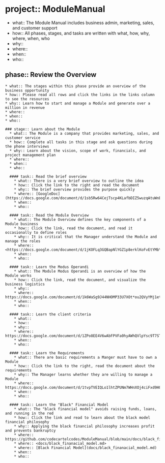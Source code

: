 # project:: ModuleManual
  * what:: The Module Manual includes business admin, marketing, sales, and customer support
  * how:: All phases, stages, and tasks are written with what, how, why, where, when, who 
  * why::
  * where::
  * when::
  * who::

  ## phase:: Review the Overview
    * what:: The stages within this phase provide an overview of the business opportunity
    * how:: Please read all rows and click the links in the links column to see the resources
    * why:: Learn how to start and manage a Module and generate over a million in revenue
    * where:: 
    * when::
    * who::

    ### stage:: Learn about the Module
      * what:: The Module is a company that provides marketing, sales, and customer service
      * how:: Complete all tasks in this stage and ask questions during the phone interviews
      * why:: Learn about the vision, scope of work, financials, and project management plan
      * where:: 
      * when::
      * who::

      #### task:: Read the brief overview
        * what:: There is a very brief overview to outline the idea 
        * how:: Click the link to the right and read the document
        * why:: The brief overview provides the purpose quickly
        * where:: [GoogleDoc](https://docs.google.com/document/d/1sb5Rw64CejTscp4KLafbDIZ5wuzqAtuWnEyn*IjDXRs/)
        * when::
        * who::

      #### task:: Read the Module Overview
        * what:: The Module Overview defines the key components of a Module business
        * how:: Click the link, read the document, and read it occasionally to define roles
        * why:: It is critical that the Manager understand the Module and manage the roles
        * where:: <https://docs.google.com/document/d/1jKOFLq3GQBapNlYGZ1p8erklKoFvEtYMbY*kerZtHzA/>
        * when::
        * who::

      #### task:: Learn the Modus Operandi
        * what:: The Module Modus Operandi is an overview of how the Module works
        * how:: Click the link, read the document, and visualize the business logistics
        * why::
        * where:: https://docs.google.com/document/d/1k6WaSg9J44NHOMP33U7XOt*ou2QVyYMj1etkIilQJNk/
        * when::
        * who::

      #### task:: Learn the client criteria
        * what::
        * how::
        * why::
        * where:: https://docs.google.com/document/d/1ZPo8EE4V6wAbFPVFa0hyAWhQVlpYsc9T7STgonbS7KM
        * when::
        * who::

      #### task:: Learn the Requirements
        * what:: There are basic requirements a Manger must have to own a Module
        * how:: Click the link to the right, read the document about the requirements
        * why:: The Manager learns whether they are willing to manage a Module
        * where:: https://docs.google.com/document/d/1tvpTVEIQLo1lhtZPUNm7WHnXOj4ciFxd9H8Y6AhdmD8/
        * when::
        * who::

      #### task:: Learn the "Black" Financial Model
        * what:: The "black financial model" avoids raising funds, loans, and running in the red
        * how:: Click the link and read to learn about the black model financial philosophy
        * why:: Applying the black financial philosophy increases profit and prevents bankruptcy
        * where:: https://github.com/codecartelcodes/ModuleManual/blob/main/docs/black_finanacial_model.md
        * where:: <docs/black_finanacial_model.md>
        * where:: [Black Financial Model](docs/black_finanacial_model.md)
        * when::
        * who::
